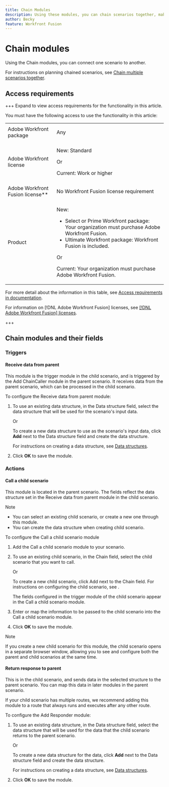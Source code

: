```yaml
---
title: Chain Modules
description: Using these modules, you can chain scenarios together, making one call another.
author: Becky
feature: Workfront Fusion
---
```

# Chain modules

Using the Chain modules, you can connect one scenario to another.

<!--This article will be about the specific module configuration-->

For instructions on planning chained scenarios, see [Chain multiple scenarios together](/help/workfront-fusion/create-scenarios/plan-a-scenario/chain-scenarios.md).


## Access requirements

+++ Expand to view access requirements for the functionality in this article.

You must have the following access to use the functionality in this article:

<table style="table-layout:auto">
 <col> 
 <col> 
 <tbody> 
  <tr> 
   <td role="rowheader">Adobe Workfront package</td> 
   <td> <p>Any</p> </td> 
  </tr> 
  <tr data-mc-conditions=""> 
   <td role="rowheader">Adobe Workfront license</td> 
   <td> <p>New: Standard</p><p>Or</p><p>Current:  Work or higher</p> </td> 
  </tr> 
  <tr> 
   <td role="rowheader">Adobe Workfront Fusion license**</td> 
   <td>
   <p>No Workfront Fusion license requirement</p>
   </td> 
  </tr> 
  <tr> 
   <td role="rowheader">Product</td> 
   <td>
   <p>New:</p> <ul><li>Select or Prime Workfront package: Your organization must purchase Adobe Workfront Fusion.</li><li>Ultimate Workfront package: Workfront Fusion is included.</li></ul>
   <p>Or</p>
   <p>Current: Your organization must purchase Adobe Workfront Fusion.</p>
   </td> 
  </tr>
 </tbody> 
</table>

For more detail about the information in this table, see [Access requirements in documentation](/help/workfront-fusion/references/licenses-and-roles/access-level-requirements-in-documentation.md).

For information on [!DNL Adobe Workfront Fusion] licenses, see [[!DNL Adobe Workfront Fusion] licenses](/help/workfront-fusion/set-up-and-manage-workfront-fusion/licensing-operations-overview/license-automation-vs-integration.md).

+++

## Chain modules and their fields

### Triggers

#### Receive data from parent

This module is the trigger module in the child scenario, and is triggered by the Add ChainCaller module in the parent scenario. It receives data from the parent scenario, which can be processed in the child scenario.

To configure the Receive data from parent module:

1. To use an existing data structure, in the Data structure field, select the data structure that will be used for the scenario's input data. 

   Or
   
   To create a new data structure to use as the scenario's input data, click **Add** next to the Data structure field and create the data structure.

   For instructions on creating a data structure, see [Data structures](/help/workfront-fusion/references/mapping-panel/data-types/data-structures.md).

1. Click **OK** to save the module.

### Actions

#### Call a child scenario

This module is located in the parent scenario. The fields reflect the data structure set in the Receive data from parent module in the child scenario.

>[!NOTE]
>
>* You can select an existing child scenario, or create a new one through this module.
>* You can create the data structure when creating child scenario.

To configure the Call a child scenario module

1. Add the Call a child scenario module to your scenario.
1. To use an existing child scenario, in the Chain field, select the child scenario that you want to call.

   Or

   To create a new child scenario, click Add next to the Chain field. For instructions on configuring the child scenario, see []().

   The fields configured in the trigger module of the child scenario appear in the Call a child scenario module.

1. Enter or map the information to be passed to the child scenario into the Call a child scenario module.
1. Click **OK** to save the module.

>[!NOTE]
>
>If you create a new child scenario for this module, the child scenario opens in a separate browser window, allowing you to see and configure both the parent and child scenarios at the same time.

#### Return response to parent

This is in the child scenario, and sends data in the selected structure to the parent scenario. You can map this data in later modules in the parent scenario.

If your child scenario has multiple routes, we recommend adding this module to a route that always runs and executes after any other route.

To configure the Add Responder module:

1. To use an existing data structure, in the Data structure field, select the data structure that will be used for the data that the child scenario returns to the parent scenario.

   Or

   To create a new data structure for the data, click **Add** next to the Data structure field and create the data structure.

   For instructions on creating a data structure, see [Data structures](/help/workfront-fusion/references/mapping-panel/data-types/data-structures.md).

1. Click **OK** to save the module.

